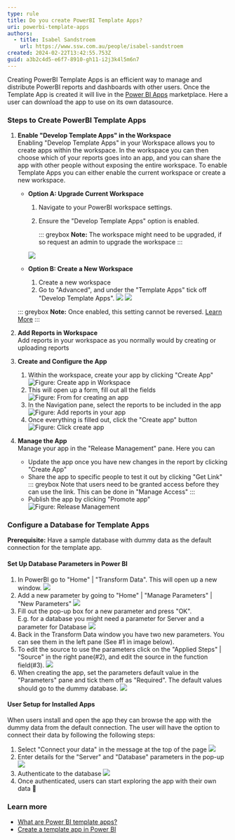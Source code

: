 ```yaml
---
type: rule
title: Do you create PowerBI Template Apps?
uri: powerbi-template-apps
authors:
  - title: Isabel Sandstroem
    url: https://www.ssw.com.au/people/isabel-sandstroem
created: 2024-02-22T13:42:55.753Z
guid: a3b2c4d5-e6f7-8910-gh11-i2j3k4l5m6n7
---
```


Creating PowerBI Template Apps is an efficient way to manage and distribute PowerBI reports and dashboards with other users.
Once the Template App is created it will live in the [Power BI Apps](https://app.powerbi.com/groups/me/getapps/apps) marketplace. 
Here a user can download the app to use on its own datasource.

<!--endintro-->

### Steps to Create PowerBI Template Apps

1. **Enable "Develop Template Apps" in the Workspace**  
Enabling "Develop Template Apps" in your Workspace allows you to create apps within the workspace. 
In the workspace you can then choose which of your reports goes into an app, and you can share the app with other people without exposing the entire workspace.
To enable Template Apps you can either enable the current workspace or create a new workspace.
    - **Option A: Upgrade Current Workspace**
      1. Navigate to your PowerBI workspace settings.
      2. Ensure the "Develop Template Apps" option is enabled.
      
         ::: greybox
         **Note:** The workspace might need to be upgraded, if so request an admin to upgrade the workspace
         :::
      
      ![](workspace-settings.png) 

   - **Option B: Create a New Workspace**
     1. Create a new workspace 
     2. Go to "Advanced", and under the "Template Apps" tick off "Develop Template Apps".
     ![](create-workspace-click-advanced.png) ![](create-workspace-tick.png)
   
   ::: greybox
   **Note:** Once enabled, this setting cannot be reversed. [Learn More](https://community.fabric.microsoft.com/t5/Service/Workspace-develop-a-template-app-option-is-greyed-out/m-p/2319432)
   :::

2. **Add Reports in Workspace**  
Add reports in your workspace as you normally would by creating or uploading reports 

3. **Create and Configure the App**
   1. Within the workspace, create your app by clicking "Create App"
   ![Figure: Create app in Workspace](create-app.png)
   2. This will open up a form, fill out all the fields
   ![Figure: From for creating an app](create-app-form.png)
   3. In the Navigation pane, select the reports to be included in the app
   ![Figure: Add reports in your app](create-app-select-reports.png)
   4. Once everything is filled out, click the "Create app" button
   ![Figure: Click create app](create-app-button.png)

4. **Manage the App**  
Manage your app in the "Release Management" pane. Here you can 
   - Update the app once you have new changes in the report by clicking "Create App"
   - Share the app to specific people to test it out by clicking "Get Link"  
   ::: greybox Note that users need to be granted access before they can use the link. This can be done in "Manage Access" :::
   - Publish the app by clicking "Promote app"
   ![Figure: Release Management](release%20management.png)


### Configure a Database for Template Apps

**Prerequisite:** Have a sample database with dummy data as the default connection for the template app.

#### Set Up Database Parameters in Power BI


1. In PowerBI go to "Home" | "Transform Data". This will open up a new window.
![](powerbi-transform-data.png)
2. Add a new parameter by going to "Home" | "Manage Parameters" | "New Parameters"
![](powerbi-manage-parameters.png)
3. Fill out the pop-up box for a new parameter and press "OK".   
E.g. for a database you might need a parameter for Server and a parameter for Database
![](powerbi-manage-parameters-popup.png)
4. Back in the Transform Data window you have two new parameters. You can see them in the left pane (See #1 in image below).
5. To edit the source to use the parameters click on the "Applied Steps" | "Source" in the right pane(#2), and edit the source in the function field(#3).
![](powerbi-transform-data-parameters.png)
6. When creating the app, set the parameters default value in the "Parameters" pane and tick them off as "Required". The default values should go to the dummy database.
![](create-app-database-parameters.png)

#### User Setup for Installed Apps

When users install and open the app they can browse the app with the dummy data from the default connection. 
The user will have the option to connect their data by following the following steps:

1. Select "Connect your data" in the message at the top of the page
![](app-connect-data.png)
2. Enter details for the "Server" and "Database" parameters in the pop-up
![](app-connect-data-enter-details.png)
3. Authenticate to the database
![](app-connect-data-authenticate.png)
4. Once authenticated, users can start exploring the app with their own data 🚀

### Learn more
- [What are Power BI template apps?](https://learn.microsoft.com/en-us/power-bi/connect-data/service-template-apps-overview)
- [Create a template app in Power BI](https://learn.microsoft.com/en-us/power-bi/connect-data/service-template-apps-create)